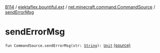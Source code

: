 [B114](../../index.md) / [ejektaflex.bountiful.ext](../index.md) / [net.minecraft.command.CommandSource](index.md) / [sendErrorMsg](./send-error-msg.md)

# sendErrorMsg

`fun CommandSource.sendErrorMsg(str: `[`String`](https://kotlinlang.org/api/latest/jvm/stdlib/kotlin/-string/index.html)`): `[`Unit`](https://kotlinlang.org/api/latest/jvm/stdlib/kotlin/-unit/index.html) [(source)](https://github.com/ejektaflex/Bountiful/tree/develop/src/main/kotlin/ejektaflex/bountiful/ext/ExtMisc.kt#L50)